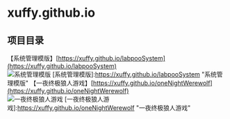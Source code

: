 xuffy.github.io
== 

项目目录
-----------------------------------
【系统管理模版】[https://xuffy.github.io/labpooSystem](https://xuffy.github.io/labpooSystem)<br /> 
![系统管理模版](https://xuffy.github.io/labpooSystem.png)
[系统管理模版]:https://xuffy.github.io/labpooSystem "系统管理模版"
【一夜终极狼人游戏】[https://xuffy.github.io/oneNightWerewolf](https://xuffy.github.io/oneNightWerewolf)<br />
![一夜终极狼人游戏](https://xuffy.github.io/oneNightWerewolf.png)
[一夜终极狼人游戏]:https://xuffy.github.io/oneNightWerewolf "一夜终极狼人游戏"
